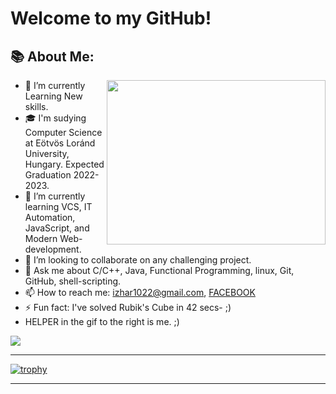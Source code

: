 # Welcome to my GitHub! 
## 📚 About Me:
<a href="https://github.com/izitPro/"><img align="right" width="350" height="263" src="https://github.com/threepoint14159265359/threepoint14159265359/blob/master/misc/prof.gif"></a>
  - 🔭 I’m currently Learning New skills. 
  - 🎓 I'm sudying Computer Science at Eötvös Loránd University, Hungary. Expected Graduation 2022-2023. 
  - 🌱 I’m currently learning VCS, IT Automation, JavaScript, and Modern Web-development. 
  - 👯 I’m looking to collaborate on any challenging project. 
  - 💬 Ask me about C/C++, Java, Functional Programming, linux, Git, GitHub, shell-scripting.
  - 📫 How to reach me: izhar1022@gmail.com, <a href="https://www.facebook.com/izharhussain110/"> FACEBOOK </a> 
  - ⚡ Fun fact: I've solved Rubik's Cube in 42 secs- ;)
  - HELPER in the gif to the right is me. ;)


<a href="https://github.com/threepoint14159265359"> <img src="https://komarev.com/ghpvc/?username=threepoint14159265359&label=Profile+Views&color=2e8b57&style=flat" /></a>
<hr>

<a href="https://github-profile-trophy.vercel.app/?username=threepoint14159265359&theme=onedark"> <a href="https://github.com/ryo-ma/github-profile-trophy"></a> </a>

[![trophy](https://github-profile-trophy.vercel.app/?username=threepoint14159265359&theme=onedark)](https://github.com/ryo-ma/github-profile-trophy)


<hr>
